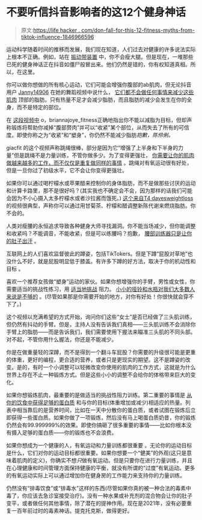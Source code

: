 # 不要听信抖音影响者的这12个健身神话

> 原文:[https://life hacker . com/don-fall-for-this-12-fitness-myths-from-tiktok-influence-1846966596](https://lifehacker.com/dont-fall-for-these-12-fitness-myths-from-tiktok-influe-1846966596)

运动科学随着时间的推移而发展，我们现在知道，人们过去对健康的许多说法实际上根本不正确。例如，站在 [振动带装置](https://www.kshs.org/kansapedia/belt-vibrator/15638) 中，你不会瘦大腿。但是现在，一堆那些已死的健身神话正在抖音如僵尸般冒出来。他们仍然是错的，你有权知道真相。所以，在这里。

你可以做你想做的所有核心运动，它们可能会增强你腹部的ab肌肉，但无论抖音用户 [Janny14906](https://www.tiktok.com/@janny14906/video/6961415140440870149?referer_url=https%3A%2F%2Fkinja.com%2Fembed%2Finset%2Fiframe&referer_video_id=6961384621070208261&refer=embed&is_copy_url=1&is_from_webapp=v1) 在她的舞蹈视频中说什么， [它们都不会做任何事情来减少这些肌肉](https://vitals.lifehacker.com/everybody-is-lying-about-how-to-flatten-your-belly-1819778439) 顶部的脂肪。只有热量不足才会减少脂肪，而且脂肪的减少会发生在你的全身，而不是特定的部位。

在 [这段视频中](https://www.tiktok.com/@briannajoye_fitness/video/6943984932280749318) o，briannajoye_fitness正确地指出你不能以减脂为目标，但却声称锻炼将帮助你减掉“腹部赘肉”并可以“收紧”某个部位，从而失去了所有的可信度。即使你称之为“收紧”和“塑身”，你仍然不能减少脂肪*抱歉，陈伶俐。*

giacfit 的这个视频声称跳绳很棒，部分是因为它“增强了上半身和下半身的力量”但是跳绳不是力量训练，不管你做多少。为了变得更强壮， [你需要让你的肌肉做越来越多的工作，而不仅仅是重复做同样的事情](https://vitals.lifehacker.com/sorry-cardio-doesnt-count-as-leg-day-1846734556) 。跳绳对有氧运动很有好处，但是一旦你过了初级水平，它不会让你变得更强壮。

如果你可以通过喝柠檬水或苹果醋来控制你的身体脂肪，而不是做那些讨厌的运动和计算卡路里，那不是很好吗？(其实我也不确定会不会，因为那样的话我们可能会因为不小心摄入太多柠檬水或者沙拉酱而饿死。) [这个来自T4 davesweightloss](https://www.tiktok.com/@davesweightloss/video/6947812379358940421?_d=secCgYIASAHKAESMgowjNt424vY6ZdalcMYrVmrozLhX5D7CzEsvB19bzhWnpoE17Sy%2Bv2nPVMW%2FgToqeKPGgA%3D&language=en&preview_pb=0&sec_user_id=MS4wLjABAAAAF_xsBgFXnHBnhYiqWkE3gj82LvopS5FNlHJ91tu1r4s1t82q7y7Blt5aAty4Qmwi&share_app_id=1233&share_item_id=6947812379358940421&share_link_id=17452D97-D37D-4C00-B08F-A897389FE94B&source=h5_m&timestamp=1621969290&tt_from=more&u_code=dg0a939199f162&user_id=6903537437357540357&utm_campaign=client_share&utm_medium=ios&utm_source=more&_r=1&is_copy_url=1&is_from_webapp=v1)的视频很典型，声称你可以通过用甘菊茶、柠檬和醋调整新陈代谢来燃烧脂肪。你不会的。

人类对瘦腰的永恒追求导致各种健身大师寻找漏洞。你不能当场减少，但你能调整和收紧吗？不能调音，不能收紧，但是可以练腰吗？抱歉， [腰部训练器只是让你的肚子出汗](https://www.businessinsider.com/do-waist-trainers-work-2016-6) 。

互联网上的人们喜欢监督彼此的蹲姿，包括TikTokers。但是下蹲“屁股对草地”也没什么不好，就是屁股明显低于膝盖。有许多下蹲的好方法，取决于你的机动性和目标 。

喜欢一个推荐女孩做“塑身”运动的家伙。如果你想增强你的手臂，男性或女性，你需要适当的挑战性练习，用 [适当地挑战](https://vitals.lifehacker.com/what-does-it-mean-to-lift-heavy-1846309501) 阻力。 [小小的哑铃和水瓶对我们大多数人来说是不够的](https://vitals.lifehacker.com/skip-the-tiny-weights-weight-lifting-isnt-that-differe-1724484355) 。(尽管如果那是你需要开始的地方，对你有好处！你很快就会穿不下了。)

这个视频以充满希望的方式开始，询问你们这些“女士”是否已经做了三头肌训练，但仍然有抖动的手臂。但是，主持人没有告诉我们真相——三头肌训练不会消除你手臂上的脂肪——而是告诉我们，我们需要使用下握法来瞄准三头肌的不同头部。对不起，不管你用什么握法，你还是不能减少。

你是在做重量轻的深蹲，而不是得到一个翻斗车屁股？你需要的升级很可能是更重的体重，更好的编程，更合适的营养，或者只是更现实的期望。这不是蹲姿的改变。是的，有时一个小调整可以轻微改变你使用的肌肉的工作方式，这就是为什么世界上存在不止一种锻炼方式。但是这些小小的调整不会给你的体格带来巨大的变化。

如果你想锻炼肌肉，最重要的是做适当的挑战性阻力训练。第二重要的事情是 [从你的饮食中获得足够的蛋白质](https://vitals.lifehacker.com/heres-how-much-protein-you-really-need-1830878049) 和与你的目标(体重增加或减少)相适应的热量。列表中相当靠后的是营养时间，比如在一天中分散你的蛋白质，或者试图在锻炼后立即获得一些蛋白质。如果你做了一项锻炼，然后没有马上喝蛋白质奶昔，你的锻炼仍然会有99.999999%的效果。即使你搞砸了很多重要的事情——比如你根本没有摄入足够的蛋白质——你的锻炼也不会浪费。

如果你想成为一个健康的人，有氧运动和力量训练都很重要 。无论你的运动目标是什么，它们对你的运动目标都很重要。如果你想要一个“健美”的外观(这只是意味着肌肉的定义)，你确实不想*只*做有氧运动。但是只要你在进行力量训练，并且在心理健康和时间管理方面保持健康的平衡，就没有所谓的“过度”有氧运动。更多的有氧运动实际上可以通过增加你在健身房的工作能力来支持你的力量训练。

仍然没有“排毒饮食”或“排毒水”这样的东西(尽管如果你真的被一种合法的毒素中毒了，你应该去急诊室接受治疗)。没有一种水果或补充剂的混合物会让你的肚子变平，或者做任何其他事情，除了潜在的提神作用。现在是2021年，没有必要重复一百年前过时的毒素神话。提克托克斯，做得更好。